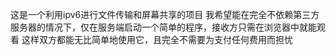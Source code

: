 这是一个利用ipv6进行文件传输和屏幕共享的项目
我希望能在完全不依赖第三方服务器的情况下，仅在服务端启动一个简单的程序，接收方只需在浏览器中就能观看
这样双方都能无比简单地使用它，且完全不需要为支付任何费用而担忧
